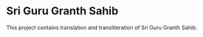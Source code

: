 # Sri Guru Granth Sahib

This project contains translation and transliteration of Sri Guru Granth Sahib.

